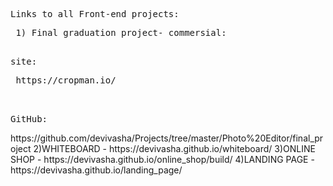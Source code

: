 <pre>Links to all Front-end projects:</pre>
<pre>
 1) Final graduation project- commersial:
 <pre>site:</pre> https://cropman.io/
 </pre>
 <pre>GitHub:</pre> https://github.com/devivasha/Projects/tree/master/Photo%20Editor/final_project
</pre>
2)WHITEBOARD - https://devivasha.github.io/whiteboard/
3)ONLINE SHOP - https://devivasha.github.io/online_shop/build/
4)LANDING PAGE - https://devivasha.github.io/landing_page/
